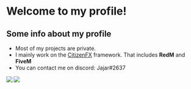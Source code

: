 # Welcome to my profile!
## Some info about my profile
* Most of my projects are private.
* I mainly work on the [CitizenFX](https://github.com/citizenfx) framework. That includes **RedM** and **FiveM**
* You can contact me on discord: Jajar#2637

<p>
  <img align = 'left' src="https://github-readme-stats.vercel.app/api?username=JajarGaming&include_all_commits=true&theme=github_dark&show_icons=true&hide_border=true&count_private=true"/>
 	<img align = 'left' src="https://github-readme-stats.vercel.app/api/wakatime?username=Jajar&theme=github_dark&hide_border=true&layout=compact&langs_count=8" />
</p>
